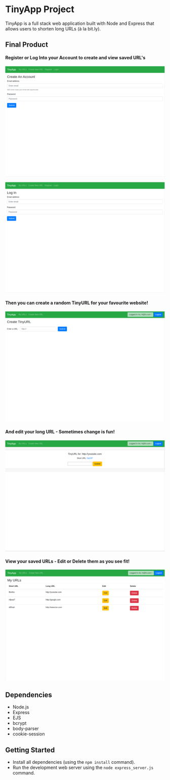 # TinyApp Project

TinyApp is a full stack web application built with Node and Express that allows users to shorten long URLs (à la bit.ly).

## Final Product

#### Register or Log Into your Account to create and view saved URL's

!["Register or Log Into your Account to create and view saved URL's"](https://github.com/aaronpio/tinyapp/blob/master/docs/register-page.png?raw=true)

!["Login"](https://github.com/aaronpio/tinyapp/blob/master/docs/login-page.png?raw=true)

#### Then you can create a random TinyURL for your favourite website!

!["Then you can create a random TinyURL for your favourite website!"](https://github.com/aaronpio/tinyapp/blob/master/docs/create-tinyURL.png?raw=true)

#### And edit your long URL - Sometimes change is fun!

!["And edit your long URL - Sometimes change is fun!"](https://github.com/aaronpio/tinyapp/blob/master/docs/edit-longURL.png?raw=true)

#### View your saved URLs - Edit or Delete them as you see fit!

!["View your saved URLs - Edit or Delete them as you see fit!"](https://github.com/aaronpio/tinyapp/blob/master/docs/urls-index-page.png?raw=true)

## Dependencies

- Node.js
- Express
- EJS
- bcrypt
- body-parser
- cookie-session

## Getting Started

- Install all dependencies (using the `npm install` command).
- Run the development web server using the `node express_server.js` command.
